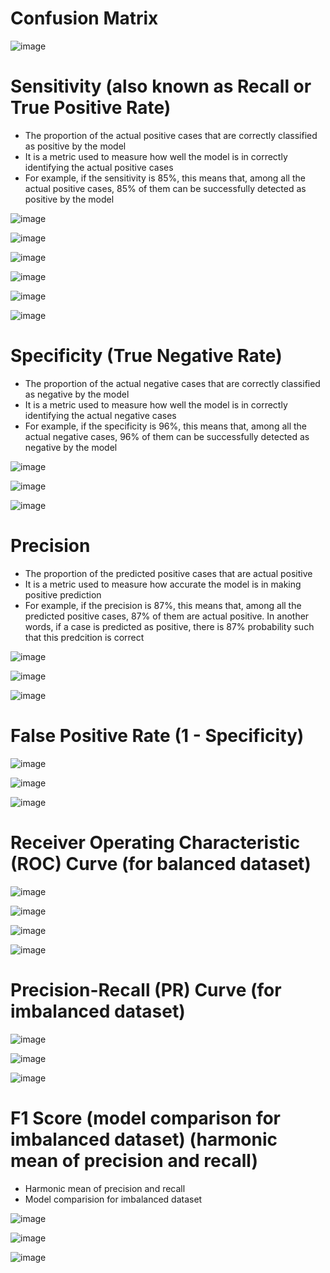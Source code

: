 # Confusion Matrix

![image](https://github.com/yangshiteng/Data-Science-Learning-Path/assets/60442877/046cba68-72a5-4e78-9911-ef58a5d459d0)

# Sensitivity (also known as Recall or True Positive Rate)

* The proportion of the actual positive cases that are correctly classified as positive by the model
* It is a metric used to measure how well the model is in correctly identifying the actual positive cases
* For example, if the sensitivity is 85%, this means that, among all the actual positive cases, 85% of them can be successfully detected as positive by the model

![image](https://github.com/yangshiteng/Data-Science-Learning-Path/assets/60442877/3bd58fb7-1164-488d-bd8a-115561f801bf)

![image](https://github.com/yangshiteng/Data-Science-Learning-Path/assets/60442877/b65466f2-fbc6-4b00-953d-a3efbadefc0c)

![image](https://github.com/yangshiteng/Data-Science-Learning-Path/assets/60442877/43d38e3c-f1dd-46fb-afe3-5aa60f9a5e97)

![image](https://github.com/yangshiteng/Data-Science-Learning-Path/assets/60442877/358fa37b-1196-4eaa-8a10-bd90130d3dac)

![image](https://github.com/yangshiteng/Data-Science-Learning-Path/assets/60442877/2166f913-0ad4-4519-a137-4e8887bc610b)

![image](https://github.com/yangshiteng/Data-Science-Learning-Path/assets/60442877/f5debf69-df39-44e4-abdd-f984a0ca759d)

# Specificity (True Negative Rate)

* The proportion of the actual negative cases that are correctly classified as negative by the model
* It is a metric used to measure how well the model is in correctly identifying the actual negative cases
* For example, if the specificity is 96%, this means that, among all the actual negative cases, 96% of them can be successfully detected as negative by the model

![image](https://github.com/yangshiteng/Data-Science-Learning-Path/assets/60442877/57421d6a-74bb-430c-99c5-0fc73672edcf)

![image](https://github.com/yangshiteng/Data-Science-Learning-Path/assets/60442877/2340c0eb-d990-478d-a53b-796ee76e092b)

![image](https://github.com/yangshiteng/Data-Science-Learning-Path/assets/60442877/0bac6eb9-2c25-45e1-806d-0463a87a2036)

# Precision

* The proportion of the predicted positive cases that are actual positive
* It is a metric used to measure how accurate the model is in making positive prediction
* For example, if the precision is 87%, this means that, among all the predicted positive cases, 87% of them are actual positive. In another words, if a case is predicted as positive, there is 87% probability such that this predcition is correct

![image](https://github.com/yangshiteng/Data-Science-Learning-Path/assets/60442877/f06e806c-d63c-41e2-8fa2-775028e29a57)

![image](https://github.com/yangshiteng/Data-Science-Learning-Path/assets/60442877/03f934a6-4e4c-4068-8fd7-f1b0312b994d)

![image](https://github.com/yangshiteng/Data-Science-Learning-Path/assets/60442877/56542d9a-69d1-4201-b08a-fa8ca1dbb63e)

# False Positive Rate (1 - Specificity)

![image](https://github.com/yangshiteng/Data-Science-Learning-Path/assets/60442877/a18a7661-fef8-47a5-a283-1f909abd8108)

![image](https://github.com/yangshiteng/Data-Science-Learning-Path/assets/60442877/d5047817-e13c-4e6a-a332-f66edbcc824d)

![image](https://github.com/yangshiteng/Data-Science-Learning-Path/assets/60442877/22a3fc81-502d-463d-af97-ea7beb345c55)

# Receiver Operating Characteristic (ROC) Curve (for balanced dataset)

![image](https://github.com/yangshiteng/Data-Science-Learning-Path/assets/60442877/ddc3a801-8d5a-4c2c-be88-086f35561854)

![image](https://github.com/yangshiteng/Data-Science-Learning-Path/assets/60442877/4a1d8c68-caab-4813-96f3-bb8a0a62f166)

![image](https://github.com/yangshiteng/Data-Science-Learning-Path/assets/60442877/3f54e158-4f68-4d8c-a7fc-5e16a342086b)

![image](https://github.com/yangshiteng/Data-Science-Learning-Path/assets/60442877/8efd62df-f59a-40af-b1db-025f8ec32b34)

# Precision-Recall (PR) Curve (for imbalanced dataset)

![image](https://github.com/yangshiteng/Data-Science-Learning-Path/assets/60442877/2add4d21-1e32-4512-a344-18e7f24aae78)

![image](https://github.com/yangshiteng/Data-Science-Learning-Path/assets/60442877/76b980c9-e1e9-479e-968f-f7b37627d3de)

![image](https://github.com/yangshiteng/Data-Science-Learning-Path/assets/60442877/796a1b7f-33f7-4a92-851d-f4ebd73c3508)

# F1 Score (model comparison for imbalanced dataset) (harmonic mean of precision and recall)

* Harmonic mean of precision and recall
* Model comparision for imbalanced dataset

![image](https://github.com/yangshiteng/Data-Science-Learning-Path/assets/60442877/bee9bfa2-20fd-4e09-ad1e-30abf95a8a75)

![image](https://github.com/yangshiteng/Data-Science-Learning-Path/assets/60442877/b26bf2c4-22be-463f-b116-cae996d03e73)

![image](https://github.com/yangshiteng/Data-Science-Learning-Path/assets/60442877/f5eb1453-9dc4-4744-b9d7-9497bde48455)














